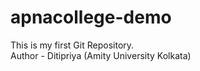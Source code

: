 # apnacollege-demo
This is my first Git Repository.
<br>
Author - Ditipriya (Amity University Kolkata)
